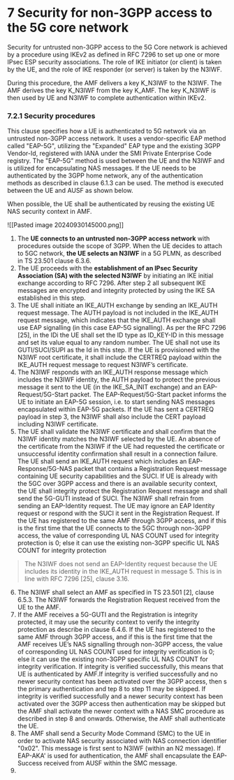 # 7 Security for non-3GPP access to the 5G core network

Security for untrusted non-3GPP access to the 5G Core network is achieved by a procedure using IKEv2 as defined in RFC 7296 to set up one or more IPsec ESP security associations. The role of IKE initiator (or client) is taken by the UE, and the role of IKE responder (or server) is taken by the N3IWF.

During this procedure, the AMF delivers a key K_N3IWF to the N3IWF. The AMF derives the key K_N3IWF from the key K_AMF. The key K_N3IWF is then used by UE and N3IWF to complete authentication within IKEv2.

###  7.2.1 Security procedures

This clause specifies how a UE is authenticated to 5G network via an untrusted non-3GPP access network. It uses a vendor-specific EAP method called "EAP-5G", utilizing the "Expanded" EAP type and the existing 3GPP Vendor-Id, registered with IANA under the SMI Private Enterprise Code registry. The "EAP-5G" method is used between the UE and the N3IWF and is utilized for encapsulating NAS messages. If the UE needs to be authenticated by the 3GPP home network, any of the authentication methods as described in clause 6.1.3 can be used. The method is executed between the UE and AUSF as shown below. 

When possible, the UE shall be authenticated by reusing the existing UE NAS security context in AMF.

![[Pasted image 20240930145000.png]]
1. The **UE connects to an untrusted non-3GPP access network** with procedures outside the scope of 3GPP. When the UE decides to attach to 5GC network, **the UE selects an N3IWF** in a 5G PLMN, as described in TS 23.501 clause 6.3.6.
2. The UE proceeds with the **establishment of an IPsec Security Association (SA) with the selected N3IWF** by initiating an IKE initial exchange according to RFC 7296. After step 2 all subsequent IKE messages are encrypted and integrity protected by using the IKE SA established in this step.
3. The UE shall initiate an IKE_AUTH exchange by sending an IKE_AUTH request message. The AUTH payload is not included in the IKE_AUTH request message, which indicates that the IKE_AUTH exchange shall use EAP signalling (in this case EAP-5G signalling). As per the RFC 7296 [25], in the IDi the UE shall set the ID type as ID_KEY-ID in this message and set its value equal to any random number. The UE shall not use its GUTI/SUCI/SUPI as the Id in this step. If the UE is provisioned with the N3IWF root certificate, it shall include the CERTREQ payload within the IKE_AUTH request message to request N3IWF’s certificate.
4. The N3IWF responds with an IKE_AUTH response message which includes the N3IWF identity, the AUTH payload to protect the previous message it sent to the UE (in the IKE_SA_INIT exchange) and an EAP-Request/5G-Start packet. The EAP-Request/5G-Start packet informs the UE to initiate an EAP-5G session, i.e. to start sending NAS messages encapsulated within EAP-5G packets. If the UE has sent a CERTREQ payload in step 3, the N3IWF shall also include the CERT payload including N3IWF certificate.
5. The UE shall validate the N3IWF certificate and shall confirm that the N3IWF identity matches the N3IWF selected by the UE. An absence of the certificate from the N3IWF if the UE had requested the certificate  or unsuccessful identity confirmation shall result in a connection failure. The UE shall send an IKE_AUTH request which includes an EAP-Response/5G-NAS packet that contains a Registration Request message containing UE security capabilities and the SUCI. If UE is already with the 5GC over 3GPP access and there is an available security context, the UE shall integrity protect the Registration Request message and shall send the 5G-GUTI instead of SUCI. The N3IWF shall refrain from sending an EAP-Identity request. The UE may ignore an EAP Identity request or respond with the SUCI it sent in the Registration Request. If the UE has registered to the same AMF through 3GPP access, and if this is the first time that the UE connects to the 5GC through non-3GPP access, the value of corresponding UL NAS COUNT used for integrity protection is 0; else it can use the existing non-3GPP specific UL NAS COUNT for integrity protection

> The N3IWF does not send an EAP-Identity request because the UE includes its identity in the IKE_AUTH request in message 5. This is in line with RFC 7296 [25], clause 3.16. 

6. The N3IWF shall select an AMF as specified in TS 23.501 [2], clause 6.5.3. The N3IWF forwards the Registration Request received from the UE to the AMF.
7. If the AMF receives a 5G-GUTI and the Registration is integrity protected, it may use the security context to verify the integrity protection as describe in clause 6.4.6. If the UE has registered to the same AMF through 3GPP access, and if this is the first time that the AMF receives UE’s NAS signalling through non-3GPP access, the value of corresponding UL NAS COUNT used for integrity verification is 0; else it can use the existing non-3GPP specific UL NAS COUNT for integrity verification. If integrity is verified successfully, this means that UE is authenticated by AMF.If integrity is verified successfully and no newer security context has been activated over the 3GPP access, then s the primary authentication and tep 8 to step 11 may be skipped. If integrity is verified successfully and a newer security context has been activated over the 3GPP access then authentication may be skipped but the AMF shall activate the newer context with a NAS SMC procedure as described in step 8 and onwards. Otherwise, the AMF shall authenticate the UE.
8. The AMF shall send a Security Mode Command (SMC) to the UE in order to activate NAS security associated with NAS connection identifier "0x02". This message is first sent to N3IWF (within an N2 message). If EAP-AKA' is used for authentication, the AMF shall encapsulate the EAP-Success received from AUSF within the SMC message.
9. 